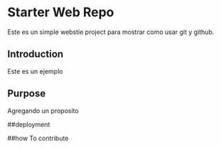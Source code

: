 # Starter Web Repo

Este es un simple webstie project para mostrar como usar git y github.

## Introduction

Este es un ejemplo 


## Purpose

Agregando un proposito

##deployment 

##how To contribute
